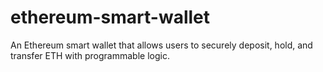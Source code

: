 # ethereum-smart-wallet
An Ethereum smart wallet that allows users to securely deposit, hold, and transfer ETH with programmable logic.
